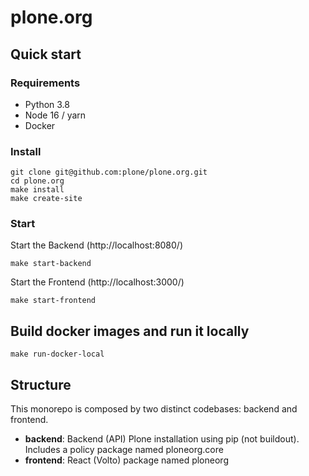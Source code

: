 # plone.org

## Quick start

### Requirements

- Python 3.8
- Node 16 / yarn
- Docker

### Install

```shell
git clone git@github.com:plone/plone.org.git
cd plone.org
make install
make create-site
```

### Start

Start the Backend (http://localhost:8080/)

```shell
make start-backend
```

Start the Frontend (http://localhost:3000/)

```shell
make start-frontend
```

## Build docker images and run it locally

```shell
make run-docker-local
```

## Structure

This monorepo is composed by two distinct codebases: backend and frontend.

- **backend**: Backend (API) Plone installation using pip (not buildout). Includes a policy package named ploneorg.core
- **frontend**: React (Volto) package named ploneorg
